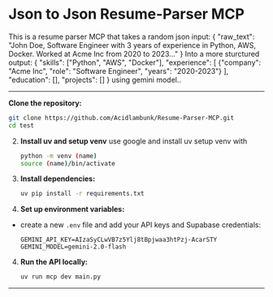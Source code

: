 # Json to Json Resume-Parser MCP

This is a resume parser MCP that takes a random json input:
{
  "raw_text": "John Doe, Software Engineer with 3 years of experience in Python, AWS, Docker. Worked at Acme Inc from 2020 to 2023..."
}
Into a more sturctured output:
{
  "skills": ["Python", "AWS", "Docker"],
  "experience": [
    {"company": "Acme Inc", "role": "Software Engineer", "years": "2020-2023"}
  ],
  "education": [],
  "projects": []
}
using gemini model..

---
**Clone the repository:**
   ```bash
   git clone https://github.com/Acidlambunk/Resume-Parser-MCP.git
   cd test
   ```

2. **Install uv and setup venv**
    use google and install uv 
    setup venv with 
    ```bash
    python -m venv (name)
    source (name)/bin/activate
    ```
   

2. **Install dependencies:**
   ```bash
   uv pip install -r requirements.txt
   ```

3. **Set up environment variables:**
- create a new `.env` file and add your API keys and Supabase credentials:
    ```
    GEMINI_API_KEY=AIzaSyCLwVB7z5Ylj8tBpjwaa3htPzj-AcarSTY
    GEMINI_MODEL=gemini-2.0-flash
    ```


4. **Run the API locally:**
   ```bash
   uv run mcp dev main.py
   ```

---